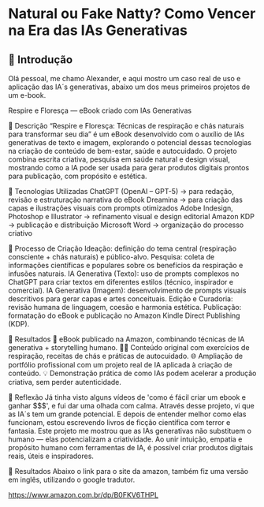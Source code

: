 # Natural ou Fake Natty? Como Vencer na Era das IAs Generativas

## 🚀 Introdução

Olá pessoal, me chamo Alexander, e aqui mostro um caso real de uso e aplicação das IA´s generativas, abaixo um dos meus primeiros projetos de um e-book.

Respire e Floresça — eBook criado com IAs Generativas

📒 Descrição
“Respire e Floresça: Técnicas de respiração e chás naturais para transformar seu dia” é um eBook desenvolvido com o auxílio de IAs generativas de texto e imagem, explorando o potencial dessas tecnologias na criação de conteúdo de bem-estar, saúde e autocuidado.
O projeto combina escrita criativa, pesquisa em saúde natural e design visual, mostrando como a IA pode ser usada para gerar produtos digitais prontos para publicação, com propósito e estética.

🤖 Tecnologias Utilizadas
ChatGPT (OpenAI – GPT-5) → para redação, revisão e estruturação narrativa do eBook
Dreamina → para criação das capas e ilustrações visuais com prompts otimizados
Adobe Indesign, Photoshop e Illustrator → refinamento visual e design editorial
Amazon KDP → publicação e distribuição
Microsoft Word → organização do processo criativo

🧐 Processo de Criação
Ideação: definição do tema central (respiração consciente + chás naturais) e público-alvo.
Pesquisa: coleta de informações científicas e populares sobre os benefícios da respiração e infusões naturais.
IA Generativa (Texto): uso de prompts complexos no ChatGPT para criar textos em diferentes estilos (técnico, inspirador e comercial).
IA Generativa (Imagem): desenvolvimento de prompts visuais descritivos para gerar capas e artes conceituais.
Edição e Curadoria: revisão humana de linguagem, coesão e harmonia estética.
Publicação: formatação do eBook e publicação no Amazon Kindle Direct Publishing (KDP).

🚀 Resultados
📘 eBook publicado na Amazon, combinando técnicas de IA generativa + storytelling humano.
🧘‍♀️ Conteúdo original com exercícios de respiração, receitas de chás e práticas de autocuidado.
🌐 Ampliação de portfólio profissional com um projeto real de IA aplicada à criação de conteúdo.
💡 Demonstração prática de como IAs podem acelerar a produção criativa, sem perder autenticidade.

💭 Reflexão
Já tinha visto alguns vídeos de 'como é fácil criar um ebook e ganhar $$$', e fui dar uma olhada com calma. Através desse projeto, vi que as IA´s tem um grande potencial. E depois de entender melhor como elas funcionam, estou escrevendo livros de ficção científica com terror e fantasia.
Este projeto me mostrou que as IAs generativas não substituem o humano — elas potencializam a criatividade.
Ao unir intuição, empatia e propósito humano com ferramentas de IA, é possível criar produtos digitais reais, úteis e inspiradores.

🚀 Resultados
Abaixo o link para o site da amazon, também fiz uma versão em inglês, utilizando o google tradutor.

https://www.amazon.com.br/dp/B0FKV6THPL
